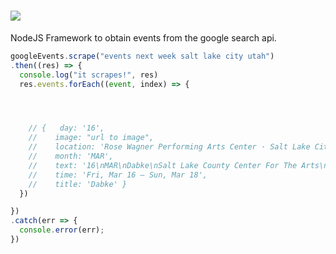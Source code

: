<h1><img src="https://raw.githubusercontent.com/jspenc72/google-events/master/.github/ge.png"/>
</h1>


NodeJS Framework to obtain events from the google search api.




```js
googleEvents.scrape("events next week salt lake city utah")
.then((res) => {
  console.log("it scrapes!", res)
  res.events.forEach((event, index) => {




    // {   day: '16',
    //    image: "url to image",
    //    location: 'Rose Wagner Performing Arts Center · Salt Lake City, UT',
    //    month: 'MAR',
    //    text: '16\nMAR\nDabke\nSalt Lake County Center For The Arts\nFri, Mar 16 – Sun, Mar 18\nRose Wagner Performing Arts Center · Salt Lake City, UT\n\n',
    //    time: 'Fri, Mar 16 – Sun, Mar 18',
    //    title: 'Dabke' }
  })

})
.catch(err => {
  console.error(err);
})

```
